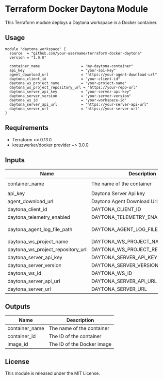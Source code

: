 # Terraform Docker Daytona Module

This Terraform module deploys a Daytona workspace in a Docker container.

## Usage

```hcl
module "daytona_workspace" {
  source  = "github.com/your-username/terraform-docker-daytona"
  version = "1.0.0"

  container_name                   = "my-daytona-container"
  api_key                          = "your-api-key"
  agent_download_url               = "https://your-agent-download-url"
  daytona_client_id                = "your-client-id"
  daytona_ws_project_name          = "your-project-name"
  daytona_ws_project_repository_url = "https://your-repo-url"
  daytona_server_api_key           = "your-server-api-key"
  daytona_server_version           = "your-server-version"
  daytona_ws_id                    = "your-workspace-id"
  daytona_server_api_url           = "https://your-server-api-url"
  daytona_server_url               = "https://your-server-url"
}
```

## Requirements

- Terraform >= 0.13.0
- kreuzwerker/docker provider ~> 3.0.0

## Inputs

| Name | Description | Type | Default | Required |
|------|-------------|------|---------|:--------:|
| container_name | The name of the container | `string` | `"my-daytona-container"` | no |
| api_key | Daytona Server Api key | `string` | n/a | yes |
| agent_download_url | Daytona Agent Download Url | `string` | n/a | yes |
| daytona_client_id | DAYTONA_CLIENT_ID | `string` | n/a | yes |
| daytona_telemetry_enabled | DAYTONA_TELEMETRY_ENABLED | `string` | `"true"` | no |
| daytona_agent_log_file_path | DAYTONA_AGENT_LOG_FILE_PATH | `string` | `"(HOME)/.daytona-agent.log"` | no |
| daytona_ws_project_name | DAYTONA_WS_PROJECT_NAME | `string` | n/a | yes |
| daytona_ws_project_repository_url | DAYTONA_WS_PROJECT_REPOSITORY_URL | `string` | n/a | yes |
| daytona_server_api_key | DAYTONA_SERVER_API_KEY | `string` | n/a | yes |
| daytona_server_version | DAYTONA_SERVER_VERSION | `string` | n/a | yes |
| daytona_ws_id | DAYTONA_WS_ID | `string` | n/a | yes |
| daytona_server_api_url | DAYTONA_SERVER_API_URL | `string` | n/a | yes |
| daytona_server_url | DAYTONA_SERVER_URL | `string` | n/a | yes |

## Outputs

| Name | Description |
|------|-------------|
| container_name | The name of the container |
| container_id | The ID of the container |
| image_id | The ID of the Docker image |

## License

This module is released under the MIT License.